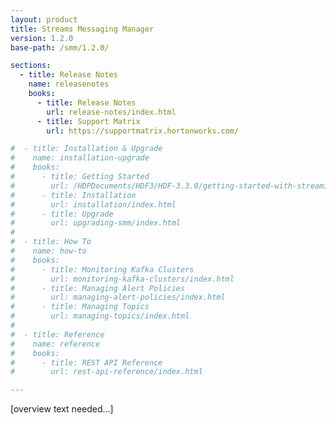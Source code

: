 ```yaml
---
layout: product
title: Streams Messaging Manager
version: 1.2.0
base-path: /smm/1.2.0/

sections:
  - title: Release Notes
    name: releasenotes
    books:
      - title: Release Notes
        url: release-notes/index.html
      - title: Support Matrix
        url: https://supportmatrix.hortonworks.com/

#  - title: Installation & Upgrade
#    name: installation-upgrade
#    books:
#      - title: Getting Started
#        url: /HDPDocuments/HDF3/HDF-3.3.0/getting-started-with-streaming-analytics/content/hdf-managing-kafka-with-smm.html
#      - title: Installation
#        url: installation/index.html
#      - title: Upgrade
#        url: upgrading-smm/index.html
#
#  - title: How To
#    name: how-to
#    books:
#      - title: Monitoring Kafka Clusters
#        url: monitoring-kafka-clusters/index.html
#      - title: Managing Alert Policies
#        url: managing-alert-policies/index.html
#      - title: Managing Topics
#        url: managing-topics/index.html
#
#  - title: Reference
#    name: reference
#    books:
#      - title: REST API Reference
#        url: rest-api-reference/index.html

---
```


[overview text needed...]
